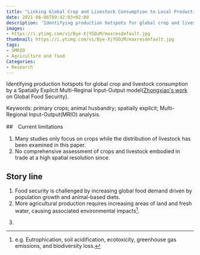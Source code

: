 ```yaml
---
title: "Linking Global Crop and Livestock Consumption to Local Production Hotspots"
date: 2021-06-06T09:42:03+02:00
description: 'Identifying production hotspots for global crop and livestock consumption by a Spatially Explicit Multi-Reginal Input-Output model'
images:
- https://i.ytimg.com/vi/Bye-XjYGOzM/maxresdefault.jpg
thumbnail: https://i.ytimg.com/vi/Bye-XjYGOzM/maxresdefault.jpg
tags:
- SMRIO
- Agriculture and food
Categories:
- Research
---
```


Identifying production hotspots for global crop and livestock consumption by a Spatially Explicit Multi-Reginal Input-Output model([Zhongxiao's work](https://www.sciencedirect.com/science/article/pii/S2211912419300276) on Global Food Security).

Keywords: primary crops; animal husbandry; spatially explicit; Multi-Regional Input-Output(MRIO) analysis.


##　Current limitations
1. Many studies only focus on crops while the distribution of livestock has been examined in this paper.
2. No comprehensive assessment of crops and livestock embodied in trade at a high spatial resolution since.

## Story line

1. Food security is challenged by increasing global food demand driven by population growth and animal-based diets.
2. More agricultural production requires increasing areas of land and fresh water, causing associated environmental impacts[^1].
[^1]: e.g. Eutrophication, soil acidification, ecotoxicity, greenhouse gas emissions, and biodiversity loss.
3. 
